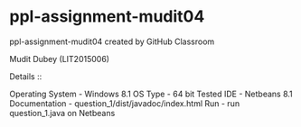 # ppl-assignment-mudit04
ppl-assignment-mudit04 created by GitHub Classroom

Mudit Dubey (LIT2015006)

Details ::

Operating System - Windows 8.1
OS Type - 64 bit
Tested IDE -  Netbeans 8.1 
Documentation - question_1/dist/javadoc/index.html 
Run - run question_1.java on Netbeans

